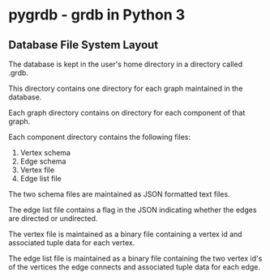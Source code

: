 pygrdb - grdb in Python 3
=========================

Database File System Layout
---------------------------

The database is kept in the user's home directory in a directory called
.grdb.

This directory contains one directory for each graph maintained in the
database.

Each graph directory contains on directory for each component of that graph.

Each component directory contains the following files:
1. Vertex schema
2. Edge schema
3. Vertex file
4. Edge list file

The two schema files are maintained as JSON formatted text files.

The edge list file contains a flag in the JSON indicating whether the
edges are directed or undirected.

The vertex file is maintained as a binary file containing a vertex id and
associated tuple data for each vertex.

The edge list file is maintained as a binary file containing the two vertex
id's of the vertices the edge connects and associated tuple data for each
edge.

